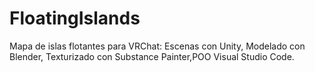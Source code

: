 # FloatingIslands
Mapa de islas flotantes para VRChat: Escenas con Unity, Modelado con Blender, Texturizado con Substance Painter,POO Visual Studio Code.
